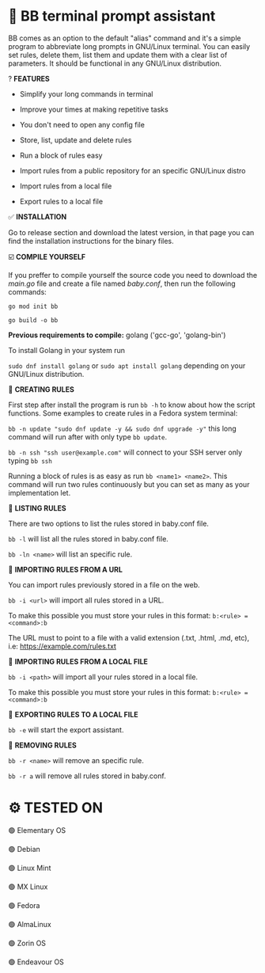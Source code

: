 # :baby: BB terminal prompt assistant
BB comes as an option to the default "alias" command and it's a simple program to abbreviate long prompts in GNU/Linux terminal.
You can easily set rules, delete them, list them and update them with a clear list of parameters. It should be functional in any GNU/Linux distribution.

? **FEATURES**

* Simplify your long commands in terminal

* Improve your times at making repetitive tasks

* You don't need to open any config file

* Store, list, update and delete rules

* Run a block of rules easy

* Import rules from a public repository for an specific GNU/Linux distro

* Import rules from a local file

* Export rules to a local file
  

:white_check_mark: **INSTALLATION**

Go to release section and download the latest version, in that page you can find the installation instructions for the binary files.

:ballot_box_with_check: **COMPILE YOURSELF**

If you preffer to compile yourself the source code you need to download the _main.go_ file and create a file named _baby.conf_, then run the following commands:

`go mod init bb`

`go build -o bb`

**Previous requirements to compile:** golang ('gcc-go', 'golang-bin')

To install Golang in your system run

  `sudo dnf install golang` or `sudo apt install golang` depending on your GNU/Linux distribution.
  

:pencil: **CREATING RULES**

First step after install the program is run `bb -h` to know about how the script functions. Some examples to create rules in a Fedora system terminal:

  `bb -n update "sudo dnf update -y && sudo dnf upgrade -y"` this long command will run after with only type `bb update`.

  `bb -n ssh "ssh user@example.com"` will connect to your SSH server only typing `bb ssh`

  Running a block of rules is as easy as run `bb <name1> <name2>`. This command will run two rules continuously but you can set as many as your implementation let.
  

:pencil: **LISTING RULES**

There are two options to list the rules stored in baby.conf file.

  `bb -l` will list all the rules stored in baby.conf file.

  `bb -ln <name>` will list an specific rule.

:pencil: **IMPORTING RULES FROM A URL**

You can import rules previously stored in a file on the web.

  `bb -i <url>` will import all rules stored in a URL.

  To make this possible you must store your rules in this format: `b:<rule> = <command>:b`

  The URL must to point to a file with a valid extension (.txt, .html, .md, etc), i.e: https://example.com/rules.txt

:pencil: **IMPORTING RULES FROM A LOCAL FILE**

  `bb -i <path>` will import all your rules stored in a local file.

  To make this possible you must store your rules in this format: `b:<rule> = <command>:b`

:pencil: **EXPORTING RULES TO A LOCAL FILE**

  `bb -e` will start the export assistant.

:pencil: **REMOVING RULES**

  `bb -r <name>` will remove an specific rule.
  
  `bb -r a` will remove all rules stored in baby.conf.

# ⚙️ **TESTED ON**

🟢 Elementary OS

🟢 Debian

🟢 Linux Mint

🟢 MX Linux

🟢 Fedora

🟢 AlmaLinux

🟢 Zorin OS

🟢 Endeavour OS
